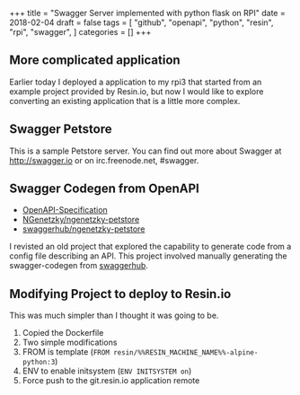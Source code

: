 +++
title = "Swagger Server implemented with python flask on RPI"
date = 2018-02-04
draft = false
tags = [
    "github",
    "openapi",
    "python",
    "resin",
    "rpi",
    "swagger",
]
categories = []
+++

## More complicated application

Earlier today I deployed a application to my rpi3 that started from an example
project provided by Resin.io, but now I would like to explore converting an
existing application that is a little more complex.

## Swagger Petstore

This is a sample Petstore server. You can find out more about Swagger at
http://swagger.io or on irc.freenode.net, #swagger.

## Swagger Codegen from OpenAPI

- [OpenAPI-Specification](https://github.com/OAI/OpenAPI-Specification)
- [NGenetzky/ngenetzky-petstore](https://github.com/NGenetzky/ngenetzky-petstore)
- [swaggerhub/ngenetzky-petstore](https://app.swaggerhub.com/apis/nathansen/ngenetzky-petstore/1.0.0)

I revisted an old project that explored the capability to generate code from a
config file describing an API. This project involved manually generating
the swagger-codegen from [swaggerhub](https://app.swaggerhub.com/).

## Modifying Project to deploy to Resin.io

This was much simpler than I thought it was going to be.

1. Copied the Dockerfile
2. Two simple modifications
  1. FROM is template (`FROM resin/%%RESIN_MACHINE_NAME%%-alpine-python:3`)
  2. ENV to enable initsystem (`ENV INITSYSTEM on`)
3. Force push to the git.resin.io application remote

